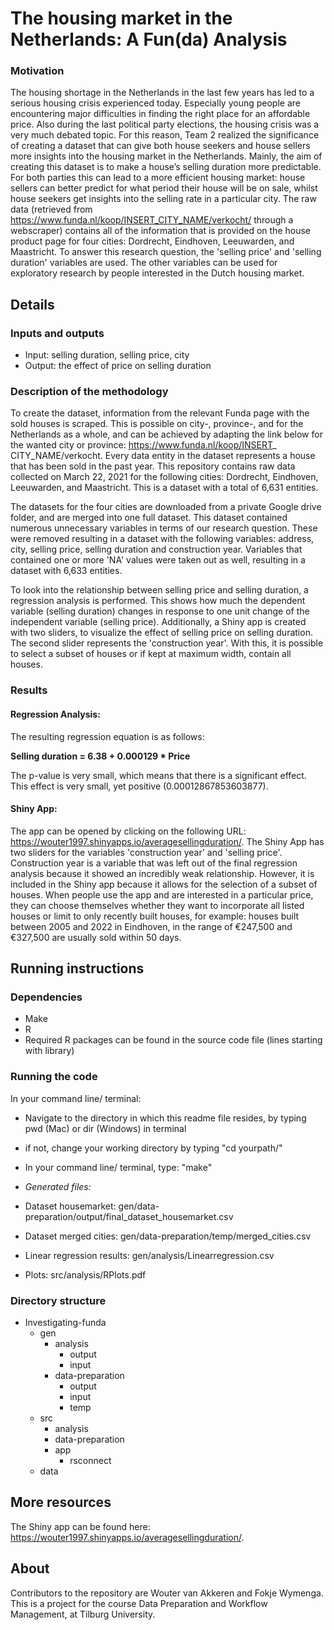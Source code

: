 # The housing market in the Netherlands: A Fun(da) Analysis						
### Motivation

The housing shortage in the Netherlands in the last few years has led to a serious housing crisis experienced today. Especially young people are encountering major difficulties in finding the right place for an affordable price. Also during the last political party elections, the housing crisis was a very much debated topic. For this reason, Team 2 realized the significance of creating a dataset that can give both house seekers and house sellers more insights into the housing market in the Netherlands. Mainly, the aim of creating this dataset is to make a house’s selling duration more predictable. For both parties this can lead to a more efficient housing market: house sellers can better predict for what period their house will be on sale, whilst house seekers get insights into the selling rate in a particular city.
The raw data (retrieved from https://www.funda.nl/koop/INSERT_CITY_NAME/verkocht/ through a webscraper) contains all of the information that is provided on the house product page for four cities: Dordrecht, Eindhoven, Leeuwarden, and Maastricht. To answer this research question, the 'selling price' and 'selling duration' variables are used. The other variables can be used for exploratory research by people interested in the Dutch housing market.

## Details
### Inputs and outputs
* Input: selling duration, selling price, city
* Output: the effect of price on selling duration

### Description of the methodology
To create the dataset, information from the relevant Funda page with the sold houses is scraped. This is possible on city-, province-, and for the Netherlands as a whole, and can be achieved by adapting the link below for the wanted city or province: 
https://www.funda.nl/koop/INSERT_ CITY_NAME/verkocht. Every data entity in the dataset represents a house that has been sold in the past year. This repository contains raw data collected on March 22, 2021 for the following cities: Dordrecht, Eindhoven, Leeuwarden, and Maastricht. This is a dataset with a total of 6,631 entities. 

The datasets for the four cities are downloaded from a private Google drive folder, and are merged into one full dataset. This dataset contained numerous unnecessary variables in terms of our research question. These were removed resulting in a dataset with the following variables: address, city, selling price, selling duration and construction year. Variables that contained one or more 'NA' values were taken out as well, resulting in a dataset with 6,633 entities. 

To look into the relationship between selling price and selling duration, a regression analysis is performed. This shows how much the dependent variable (selling duration) changes in response to one unit change of the independent variable (selling price). Additionally, a Shiny app is created with two sliders, to visualize the effect of selling price on selling duration. The second slider represents the 'construction year'. With this, it is possible to select a subset of houses or if kept at maximum width, contain all houses.

### Results
#### Regression Analysis: 
The resulting regression equation is as follows: 

**Selling duration = 6.38 + 0.000129 * Price**

The p-value is very small, which means that there is a significant effect. This effect is very small, yet positive (0.00012867853603877). 

#### Shiny App:
The app can be opened by clicking on the following URL: https://wouter1997.shinyapps.io/averagesellingduration/. The Shiny App has two sliders for the variables 'construction year' and 'selling price'. 
Construction year is a variable that was left out of the final regression analysis because it showed an incredibly weak relationship. However, it is included in the Shiny app because it allows for the selection of a subset of houses.  When people use the app and are interested in a particular price, they can choose themselves whether they want to incorporate all listed houses or limit to only recently built houses, for example: houses built between 2005 and 2022 in Eindhoven, in the range of €247,500  and €327,500 are usually sold within 50 days.


## Running instructions
### Dependencies
* Make
* R  
* Required R packages can be found in the source code file (lines starting with library)


### Running the code

In your command line/ terminal:

* Navigate to the directory in which this readme file resides, by typing pwd (Mac) or dir (Windows) in terminal
 * if not, change your working directory by typing "cd yourpath/" 

*  In your command line/ terminal, type: "make"

* *Generated files:*
 * Dataset housemarket: gen/data-preparation/output/final_dataset_housemarket.csv
 * Dataset merged cities: gen/data-preparation/temp/merged_cities.csv
 * Linear regression results: gen/analysis/Linearregression.csv
 * Plots: src/analysis/RPlots.pdf

  
### Directory structure 
* Investigating-funda
	* gen
		* analysis
			* output
			* input	 
		* data-preparation
			* output
			* input
			* temp	
	* src
		* analysis
		* data-preparation	 	
		* app
			* rsconnect
	* data
 		
## More resources

The Shiny app can be found here: https://wouter1997.shinyapps.io/averagesellingduration/.

## About

Contributors to the repository are Wouter van Akkeren and Fokje Wymenga. This is a project for the course Data Preparation and Workflow Management, at Tilburg University.
